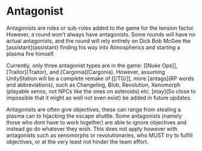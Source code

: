 # Antagonist
Antagonists are roles or sub-roles added to the game for the tension factor. However, a round won't always have antagonists. Some rounds will have no actual antagonists, and the round will rely entirely on Dick Bob McGee the \[assistant](assistant) finding his way into Atmospherics and starting a plasma fire himself.

Currently, only three antagonist types are in the game: [[Nuke Ops]], \[Traitor](Traitor), and \[Cargonia](Cargonia). However, assuming UnityStation will be a complete remake of [[/TG/]], more \[antags](RP words and abbreviations), such as Changeling, Blob, Revolution, Xenomorph (playable xenos, not NPCs like the ones on asteroids) etc. \[may](So close to impossible that it might as well not even exist) be added in future updates.

Antagonists are often give objectives, these can range from stealing a plasma can to hijacking the escape shuttle. Some antagonists (namely those who dont have to work together) are able to ignore objectives and instead go do whatever they wish. This does not apply however with antagonists such as xenomorphs or revolutionaries, who MUST try to fulfill objectives, or at the very least not hinder the team effort.
